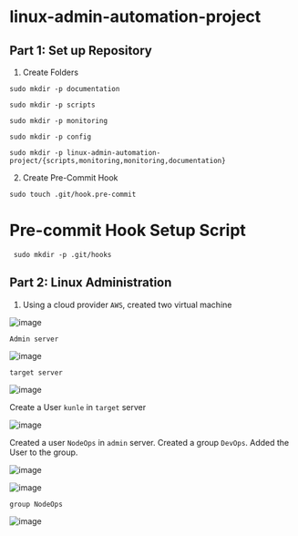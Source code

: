 # linux-admin-automation-project

## Part 1: Set up Repository

1. Create Folders

```sudo mkdir -p documentation```

```sudo mkdir -p scripts```

```sudo mkdir -p monitoring```

```sudo mkdir -p config```

```sudo mkdir -p linux-admin-automation-project/{scripts,monitoring,monitoring,documentation}```

2. Create Pre-Commit Hook

```sudo touch .git/hook.pre-commit```

# Pre-commit Hook Setup Script

``` sudo mkdir -p .git/hooks```

## Part 2: Linux Administration 

1. Using a cloud provider `AWS`, created two virtual machine

![image](https://github.com/user-attachments/assets/fe805e71-6dc9-426c-926f-e4ed81147529)

`Admin server`

![image](https://github.com/user-attachments/assets/7192c8e4-8a76-4442-8e02-8970cfac3e1e)

`target server`

![image](https://github.com/user-attachments/assets/3654c1f8-2705-43bc-a7d4-6f940d0049ca)

Create a User `kunle` in `target` server

![image](https://github.com/user-attachments/assets/aff8da77-0cfd-4b9c-a54b-918df60f0570)

Created a user `NodeOps` in `admin` server. Created a group `DevOps`. Added the User to the group.

![image](https://github.com/user-attachments/assets/710bb1da-791b-4b0c-936c-8190d3d3a8f7)



![image](https://github.com/user-attachments/assets/a9526153-8071-4032-8b8d-1c1a18d62e93)

```group NodeOps```

![image](https://github.com/user-attachments/assets/54c23c0d-73c3-42d5-8f50-b664f09a0383)









